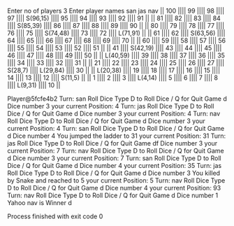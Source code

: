 Enter no of players
3
Enter player names
san
jas
nav
||      100    ||||       99    ||||       98    ||||       97    ||||  S(96,15)   ||||       95    ||||       94    ||||       93    ||||       92    ||||       91    ||
||       81    ||||       82    ||||       83    ||||       84    ||||  S(85,39)   ||||       86    ||||       87    ||||       88    ||||       89    ||||       90    ||
||       80    ||||       79    ||||       78    ||||       77    ||||       76    ||||       75    ||||  S(74,48)   ||||       73    ||||       72    ||||  L(71,91)   ||
||       61    ||||       62    ||||  S(63,56)   ||||       64    ||||       65    ||||       66    ||||       67    ||||       68    ||||       69    ||||       70    ||
||       60    ||||       59    ||||       58    ||||       57    ||||       56    ||||       55    ||||       54    ||||       53    ||||       52    ||||       51    ||
||       41    ||||  S(42,19)   ||||       43    ||||       44    ||||       45    ||||       46    ||||       47    ||||       48    ||||       49    ||||       50    ||
||  L(40,59)   ||||       39    ||||       38    ||||       37    ||||       36    ||||       35    ||||       34    ||||       33    ||||       32    ||||       31    ||
||       21    ||||       22    ||||       23    ||||       24    ||||       25    ||||       26    ||||       27    ||||   S(28,7)   ||||  L(29,84)   ||||       30    ||
||  L(20,38)   ||||       19    ||||       18    ||||       17    ||||       16    ||||       15    ||||       14    ||||       13    ||||       12    ||||   S(11,5)   ||
||        1    ||||        2    ||||        3    ||||   L(4,14)   ||||        5    ||||        6    ||||        7    ||||        8    ||||   L(9,31)   ||||       10    ||

Player@5fcfe4b2
Turn: san
Roll Dice
Type D to Roll Dice / Q for Quit Game
d
Dice number 3
your current Position: 4
Turn: jas
Roll Dice
Type D to Roll Dice / Q for Quit Game
d
Dice number 3
your current Position: 4
Turn: nav
Roll Dice
Type D to Roll Dice / Q for Quit Game
d
Dice number 3
your current Position: 4
Turn: san
Roll Dice
Type D to Roll Dice / Q for Quit Game
d
Dice number 4
You jumped the ladder to 31
your current Position: 31
Turn: jas
Roll Dice
Type D to Roll Dice / Q for Quit Game
df
Dice number 3
your current Position: 7
Turn: nav
Roll Dice
Type D to Roll Dice / Q for Quit Game
d
Dice number 3
your current Position: 7
Turn: san
Roll Dice
Type D to Roll Dice / Q for Quit Game
d
Dice number 4
your current Position: 35
Turn: jas
Roll Dice
Type D to Roll Dice / Q for Quit Game
d
Dice number 3
You killed by Snake and reached to 5
your current Position: 5
Turn: nav
Roll Dice
Type D to Roll Dice / Q for Quit Game
d
Dice number 4
your current Position: 93
Turn: nav
Roll Dice
Type D to Roll Dice / Q for Quit Game
d
Dice number 1
Yahoo nav is Winner
d

Process finished with exit code 0
